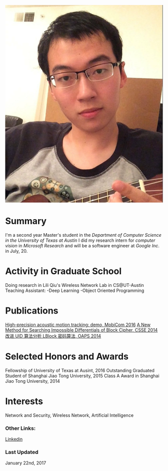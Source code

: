 ![Image](images/ukulele1.JPG)

# Summary
I'm a second year Master's student in the _Department of Computer Science in the University of Texas at Austin_
I did my research intern for _computer vision_ in _Microsoft Research_ and will be a software engineer at _Google Inc_. in July, 20.

# Activity in Graduate School
Doing research in Lili Qiu's Wireless Network Lab in CS@UT-Austin
Teaching Assistant:
  -Deep Learning
  -Object Oriented Programming

# Publications
[High-precision acoustic motion tracking: demo, MobiCom 2016](http://dl.acm.org/citation.cfm?id=2985617)
[A New Method for Searching Impossible Differentials of Block Cipher, CSSE 2014](https://books.google.com.hk/books?id=bJbqBQAAQBAJ&pg=PA284&dq=isbn+978-1-60595-199-7+huihuang&hl=zh-CN&sa=X&ei=sMH9VIT_PIG5ogTs4IHgBw&ved=0CCYQ6AEwAA#v=onepage&q=isbn%20978-1-60595-199-7%20huihuang&f=false)
[改进 UID 算法分析 LBlock 密码算法, OAPS 2014](http://union.lib.tsinghua.edu.cn/handle/123456789/4705)

# Selected Honors and Awards
Fellowship of University of Texas at Ausint, 2016
Outstanding Graduated Student of Shanghai Jiao Tong University, 2015
Class A Award in Shanghai Jiao Tong University, 2014

# Interests
Network and Security, Wireless Network, Artificial Intelligence

### Other Links:
[Linkedin](https://cn.linkedin.com/in/huihuang-zheng-90b25a77)

### Last Updated
January 22nd, 2017
